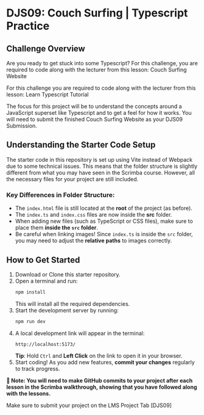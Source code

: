 # DJS09: Couch Surfing | Typescript Practice

## Challenge Overview

Are you ready to get stuck into some Typescript? For this challenge, you are required to code along with the lecturer from this lesson: Couch Surfing Website

For this challenge you are required to code along with the lecturer from this lesson: Learn Typescript Tutorial

The focus for this project will be to understand the concepts around a JavaScript superset like Typescript and to get a feel for how it works. You will need to submit the finished Couch Surfing Website as your DJS09 Submission.

## Understanding the Starter Code Setup

The starter code in this repository is set up using Vite instead of Webpack due to some technical issues. This means that the folder structure is slightly different from what you may have seen in the Scrimba course. However, all the necessary files for your project are still included.

### Key Differences in Folder Structure:

- The `index.html` file is still located at the **root** of the project (as before).
- The `index.ts` and `index.css` files are now inside the **src** folder.
- When adding new files (such as TypeScript or CSS files), make sure to place them **inside the `src` folder**.
- Be careful when linking images! Since `index.ts` is inside the `src` folder, you may need to adjust the **relative paths** to images correctly.

## How to Get Started

1. Download or Clone this starter repository.
2. Open a terminal and run:
   ```sh
   npm install
   ```
   This will install all the required dependencies.
3. Start the development server by running:
   ```sh
   npm run dev
   ```
4. A local development link will appear in the terminal:
   ```arduino
   http://localhost:5173/
   ```
   **Tip**: Hold `Ctrl` and **Left Click** on the link to open it in your browser.
5. Start coding! As you add new features, **commit your changes** regularly to track progress.

**🚨 Note: You will need to make GitHub commits to your project after each lesson in the Scrimba walkthrough, showing that you have followed along with the lessons.**

Make sure to submit your project on the LMS Project Tab [DJS09]
